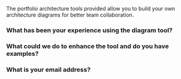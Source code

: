 The portfolio architecture tools provided allow you to build your own architecture diagrams for better team collaboration. 

### What has been your experience using the diagram tool?

### What could we do to enhance the tool and do you have examples?

<!-- Please provide contact information if you would like us to contact you about your suggestions.!-->

### What is your email address?
